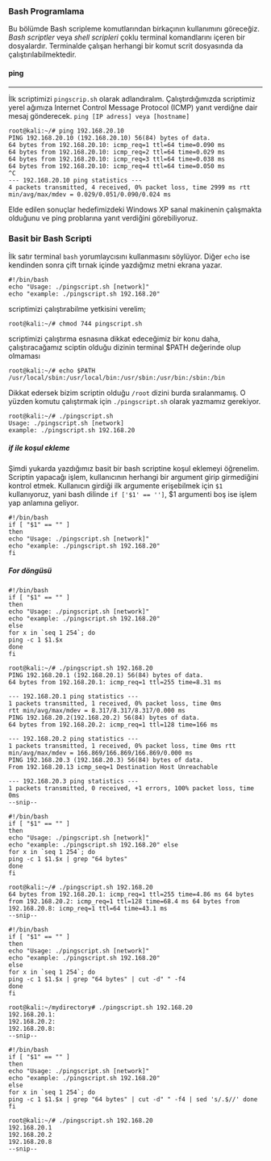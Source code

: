 ### Bash Programlama

Bu bölümde Bash scripleme komutlarından birkaçının kullanımını göreceğiz. _Bash scriptler_ veya _shell scripleri_ çoklu terminal komandlarını içeren bir dosyalardır. Terminalde çalışan herhangi bir komut scrit dosyasında da çalıştırılabilmektedir.

#### ping
___

İlk scriptimizi `pingscrip.sh` olarak adlandıralım. Çalıştırdığımızda scriptimiz yerel ağımıza Internet Control Message Protocol (ICMP) yanıt verdiğne dair mesaj gönderecek. `ping [IP adress] veya [hostname]`

```ShellSession
root@kali:~/# ping 192.168.20.10
PING 192.168.20.10 (192.168.20.10) 56(84) bytes of data.
64 bytes from 192.168.20.10: icmp_req=1 ttl=64 time=0.090 ms
64 bytes from 192.168.20.10: icmp_req=2 ttl=64 time=0.029 ms
64 bytes from 192.168.20.10: icmp_req=3 ttl=64 time=0.038 ms
64 bytes from 192.168.20.10: icmp_req=4 ttl=64 time=0.050 ms
^C
--- 192.168.20.10 ping statistics ---
4 packets transmitted, 4 received, 0% packet loss, time 2999 ms rtt min/avg/max/mdev = 0.029/0.051/0.090/0.024 ms
```
Elde edilen sonuçlar hedefimizdeki Windows XP sanal makinenin çalışmakta olduğunu ve ping problarına yanıt verdiğini görebiliyoruz.

### Basit bir Bash Scripti

İlk satır terminal `bash` yorumlaycısını kullanmasını söylüyor. Diğer `echo` ise kendinden sonra çift tırnak içinde yazdığmız metni ekrana yazar.

```ShellSession
#!/bin/bash
echo "Usage: ./pingscript.sh [network]" 
echo "example: ./pingscript.sh 192.168.20"
```

scriptimizi çalıştırabilme yetkisini verelim;

```ShellSession
root@kali:~/# chmod 744 pingscript.sh
```

scriptimizi çalıştırma esnasına dikkat edeceğimiz bir konu daha, çalıştıracağamız sciptin olduğu dizinin terminal $PATH değerinde olup olmaması

```ShellSession
root@kali:~/# echo $PATH /usr/local/sbin:/usr/local/bin:/usr/sbin:/usr/bin:/sbin:/bin
```

Dikkat edersek bizim scriptin olduğu `/root` dizini burda sıralanmamış. O yüzden komutu çalıştırmak için `./pingscript.sh` olarak yazmamız gerekiyor.

```ShellSession
root@kali:~/# ./pingscript.sh 
Usage: ./pingscript.sh [network] 
example: ./pingscript.sh 192.168.20
```

##### if ile koşul ekleme

Şimdi yukarda yazdığımız basit bir bash scriptine koşul eklemeyi öğrenelim. Scriptin yapacağı işlem, kullanıcının herhangi bir argument girip girmediğini kontrol etmek. Kullanıcın girdiği ilk argumente erişebilmek için `$1` kullanıyoruz, yani bash dilinde `if ['$1' == '']`, $1 argumenti boş ise işlem yap anlamına geliyor.

```ShellSession
#!/bin/bash
if [ "$1" == "" ]
then
echo "Usage: ./pingscript.sh [network]"
echo "example: ./pingscript.sh 192.168.20"
fi
```

##### For döngüsü



```ShellSession
#!/bin/bash
if [ "$1" == "" ]
then
echo "Usage: ./pingscript.sh [network]" 
echo "example: ./pingscript.sh 192.168.20" 
else
for x in `seq 1 254`; do
ping -c 1 $1.$x
done
fi
```

```ShellSession
root@kali:~/# ./pingscript.sh 192.168.20
PING 192.168.20.1 (192.168.20.1) 56(84) bytes of data.
64 bytes from 192.168.20.1: icmp_req=1 ttl=255 time=8.31 ms

--- 192.168.20.1 ping statistics ---
1 packets transmitted, 1 received, 0% packet loss, time 0ms
rtt min/avg/max/mdev = 8.317/8.317/8.317/0.000 ms
PING 192.168.20.2(192.168.20.2) 56(84) bytes of data.
64 bytes from 192.168.20.2: icmp_req=1 ttl=128 time=166 ms

--- 192.168.20.2 ping statistics ---
1 packets transmitted, 1 received, 0% packet loss, time 0ms rtt min/avg/max/mdev = 166.869/166.869/166.869/0.000 ms
PING 192.168.20.3 (192.168.20.3) 56(84) bytes of data.
From 192.168.20.13 icmp_seq=1 Destination Host Unreachable

--- 192.168.20.3 ping statistics ---
1 packets transmitted, 0 received, +1 errors, 100% packet loss, time 0ms 
--snip--
```

```ShellSession
#!/bin/bash
if [ "$1" == "" ]
then
echo "Usage: ./pingscript.sh [network]"
echo "example: ./pingscript.sh 192.168.20" else
for x in `seq 1 254`; do
ping -c 1 $1.$x | grep "64 bytes"
done
fi
```

```ShellSession
root@kali:~/# ./pingscript.sh 192.168.20
64 bytes from 192.168.20.1: icmp_req=1 ttl=255 time=4.86 ms 64 bytes from 192.168.20.2: icmp_req=1 ttl=128 time=68.4 ms 64 bytes from 192.168.20.8: icmp_req=1 ttl=64 time=43.1 ms
--snip--
```

```ShellSession
#!/bin/bash
if [ "$1" == "" ]
then
echo "Usage: ./pingscript.sh [network]"
echo "example: ./pingscript.sh 192.168.20"
else
for x in `seq 1 254`; do
ping -c 1 $1.$x | grep "64 bytes" | cut -d" " -f4
done
fi
```

```ShellSession
root@kali:~/mydirectory# ./pingscript.sh 192.168.20
192.168.20.1:
192.168.20.2:
192.168.20.8:
--snip--
```

```ShellSession
#!/bin/bash
if [ "$1" == "" ]
then
echo "Usage: ./pingscript.sh [network]"
echo "example: ./pingscript.sh 192.168.20"
else
for x in `seq 1 254`; do
ping -c 1 $1.$x | grep "64 bytes" | cut -d" " -f4 | sed 's/.$//' done
fi
```

```ShellSession
root@kali:~/# ./pingscript.sh 192.168.20 
192.168.20.1
192.168.20.2
192.168.20.8
--snip--
```

```ShellSession
```













